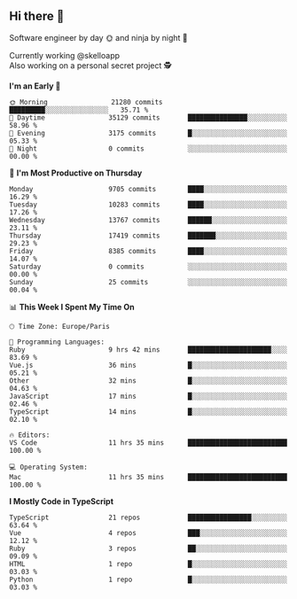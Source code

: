 ## Hi there 👋

Software engineer by day 🌞 and ninja by night 🌝

Currently working @skelloapp <br>
Also working on a personal secret project 🕵️

<!--START_SECTION:waka-->
**I'm an Early 🐤** 

```text
🌞 Morning                21280 commits       █████████░░░░░░░░░░░░░░░░   35.71 % 
🌆 Daytime                35129 commits       ███████████████░░░░░░░░░░   58.96 % 
🌃 Evening                3175 commits        █░░░░░░░░░░░░░░░░░░░░░░░░   05.33 % 
🌙 Night                  0 commits           ░░░░░░░░░░░░░░░░░░░░░░░░░   00.00 % 
```
📅 **I'm Most Productive on Thursday** 

```text
Monday                   9705 commits        ████░░░░░░░░░░░░░░░░░░░░░   16.29 % 
Tuesday                  10283 commits       ████░░░░░░░░░░░░░░░░░░░░░   17.26 % 
Wednesday                13767 commits       ██████░░░░░░░░░░░░░░░░░░░   23.11 % 
Thursday                 17419 commits       ███████░░░░░░░░░░░░░░░░░░   29.23 % 
Friday                   8385 commits        ████░░░░░░░░░░░░░░░░░░░░░   14.07 % 
Saturday                 0 commits           ░░░░░░░░░░░░░░░░░░░░░░░░░   00.00 % 
Sunday                   25 commits          ░░░░░░░░░░░░░░░░░░░░░░░░░   00.04 % 
```


📊 **This Week I Spent My Time On** 

```text
🕑︎ Time Zone: Europe/Paris

💬 Programming Languages: 
Ruby                     9 hrs 42 mins       █████████████████████░░░░   83.69 % 
Vue.js                   36 mins             █░░░░░░░░░░░░░░░░░░░░░░░░   05.21 % 
Other                    32 mins             █░░░░░░░░░░░░░░░░░░░░░░░░   04.63 % 
JavaScript               17 mins             █░░░░░░░░░░░░░░░░░░░░░░░░   02.46 % 
TypeScript               14 mins             █░░░░░░░░░░░░░░░░░░░░░░░░   02.10 % 

🔥 Editors: 
VS Code                  11 hrs 35 mins      █████████████████████████   100.00 % 

💻 Operating System: 
Mac                      11 hrs 35 mins      █████████████████████████   100.00 % 
```

**I Mostly Code in TypeScript** 

```text
TypeScript               21 repos            ████████████████░░░░░░░░░   63.64 % 
Vue                      4 repos             ███░░░░░░░░░░░░░░░░░░░░░░   12.12 % 
Ruby                     3 repos             ██░░░░░░░░░░░░░░░░░░░░░░░   09.09 % 
HTML                     1 repo              █░░░░░░░░░░░░░░░░░░░░░░░░   03.03 % 
Python                   1 repo              █░░░░░░░░░░░░░░░░░░░░░░░░   03.03 % 
```




<!--END_SECTION:waka-->

<!--
**antoinelncl/antoinelncl** is a ✨ _special_ ✨ repository because its `README.md` (this file) appears on your GitHub profile.

Here are some ideas to get you started:

- 🔭 I’m currently working on ...
- 🌱 I’m currently learning ...
- 👯 I’m looking to collaborate on ...
- 🤔 I’m looking for help with ...
- 💬 Ask me about ...
- 📫 How to reach me: ...
- 😄 Pronouns: ...
- ⚡ Fun fact: ...
-->
